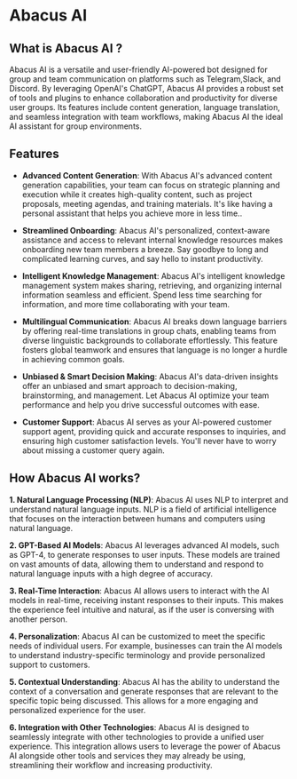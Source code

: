 # Abacus AI

## What is Abacus AI ?


Abacus AI is a versatile and user-friendly AI-powered bot designed for group and team communication on platforms such as Telegram,Slack, and Discord. By leveraging OpenAI's ChatGPT, Abacus AI provides a robust set of tools and plugins to enhance collaboration and productivity for diverse user groups. Its features include content generation, language translation, and seamless integration with team workflows, making Abacus AI the ideal AI assistant for group environments.

## Features
* **Advanced Content Generation**: With Abacus AI's advanced content generation capabilities, your team can focus on strategic planning and execution while it creates high-quality content, such as project proposals, meeting agendas, and training materials. It's like having a personal assistant that helps you achieve more in less time..

* **Streamlined Onboarding**: Abacus AI's personalized, context-aware assistance and access to relevant internal knowledge resources makes onboarding new team members a breeze. Say goodbye to long and complicated learning curves, and say hello to instant productivity.

* **Intelligent Knowledge Management**: Abacus AI's intelligent knowledge management system makes sharing, retrieving, and organizing internal information seamless and efficient. Spend less time searching for information, and more time collaborating with your team.

* **Multilingual Communication**: Abacus AI breaks down language barriers by offering real-time translations in group chats, enabling teams from diverse linguistic backgrounds to collaborate effortlessly. This feature fosters global teamwork and ensures that language is no longer a hurdle in achieving common goals.

* **Unbiased & Smart Decision Making**: Abacus AI's data-driven insights offer an unbiased and smart approach to decision-making, brainstorming, and management. Let Abacus AI optimize your team performance and help you drive successful outcomes with ease.

* **Customer Support**: Abacus AI serves as your AI-powered customer support agent, providing quick and accurate responses to inquiries, and ensuring high customer satisfaction levels. You'll never have to worry about missing a customer query again.

## How Abacus AI works?
**1. Natural Language Processing (NLP)**: Abacus AI uses NLP to interpret and understand natural language inputs. NLP is a field of artificial intelligence that focuses on the interaction between humans and computers using natural language.

**2. GPT-Based AI Models**: Abacus AI leverages advanced AI models, such as GPT-4, to generate responses to user inputs. These models are trained on vast amounts of data, allowing them to understand and respond to natural language inputs with a high degree of accuracy.

**3. Real-Time Interaction**: Abacus AI allows users to interact with the AI models in real-time, receiving instant responses to their inputs. This makes the experience feel intuitive and natural, as if the user is conversing with another person.

**4. Personalization**: Abacus AI can be customized to meet the specific needs of individual users. For example, businesses can train the AI models to understand industry-specific terminology and provide personalized support to customers.

**5. Contextual Understanding**: Abacus AI has the ability to understand the context of a conversation and generate responses that are relevant to the specific topic being discussed. This allows for a more engaging and personalized experience for the user.

**6. Integration with Other Technologies**: Abacus AI is designed to seamlessly integrate with other technologies to provide a unified user experience. This integration allows users to leverage the power of Abacus AI alongside other tools and services they may already be using, streamlining their workflow and increasing productivity.